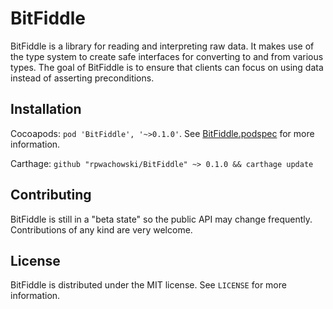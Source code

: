 # BitFiddle

BitFiddle is a library for reading and interpreting raw data. It makes use of the type system to create safe interfaces for converting to and from various types. The goal of BitFiddle is to ensure that clients can focus on using data instead of asserting preconditions.

## Installation

Cocoapods: `pod 'BitFiddle', '~>0.1.0'`. See [BitFiddle.podspec](BitFiddle.podspec) for more information. 

Carthage: `github "rpwachowski/BitFiddle" ~> 0.1.0 && carthage update`

## Contributing

BitFiddle is still in a "beta state" so the public API may change frequently. Contributions of any kind are very welcome. 

## License

BitFiddle is distributed under the MIT license. See `LICENSE` for more information.

